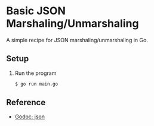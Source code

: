 # Basic JSON Marshaling/Unmarshaling

A simple recipe for JSON marshaling/unmarshaling in Go.

## Setup

1. Run the program

   ```bash
   $ go run main.go
   ```
   
## Reference

* [Godoc: json](https://godoc.org/encoding/json)
